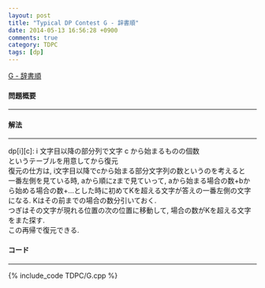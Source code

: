 ```yaml
---
layout: post
title: "Typical DP Contest G - 辞書順"
date: 2014-05-13 16:56:28 +0900
comments: true
category: TDPC
tags: [dp]
---
```


[G - 辞書順](http://tdpc.contest.atcoder.jp/tasks/tdpc_lexicographical)

#### 問題概要

****

#### 解法

****

dp[i][c]: i 文字目以降の部分列で文字 c から始まるものの個数  
というテーブルを用意してから復元  
復元の仕方は, i文字目以降でcから始まる部分文字列の数というのを考えると  
一番左側を見ている時, aから順にzまで見ていって, aから始まる場合の数+bから始める場合の数+…とした時に初めてKを超える文字が答えの一番左側の文字になる. Kはその前までの場合の数分引いておく.  
つぎはその文字が現れる位置の次の位置に移動して, 場合の数がKを超える文字をまた探す.  
この再帰で復元できる.  

#### コード

****

{% include_code TDPC/G.cpp %}

